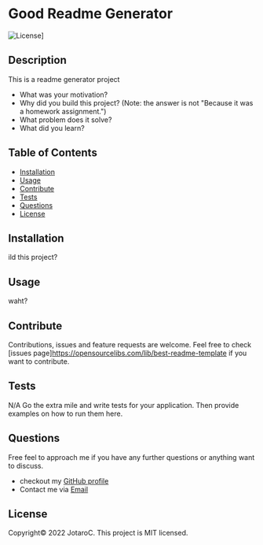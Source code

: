 
# Good Readme Generator
![License](https://img.shields.io/badge/License-MIT-blue.svg)]


## Description

This is a readme generator project
- What was your motivation?
- Why did you build this project? (Note: the answer is not "Because it was a homework assignment.")
- What problem does it solve?
- What did you learn?


## Table of Contents 

- [Installation](#installation)
- [Usage](#usage)
- [Contribute](#contribute)
- [Tests](#tests)
- [Questions](#questions)
- [License](#license)


## Installation

ild this project?


## Usage
waht?


## Contribute

Contributions, issues and feature requests are welcome.
Feel free to check [issues page]https://opensourcelibs.com/lib/best-readme-template if you want to contribute.


## Tests

N/A
Go the extra mile and write tests for your application. Then provide examples on how to run them here.


## Questions

Free feel to approach me if you have any further questions or anything want to discuss.
- checkout my [GitHub profile](https://github.com/JotaroC)
- Contact me via [Email](mailto:cxz980314@gmail.com)


## License

Copyright© 2022 JotaroC.
This project is MIT licensed.
    